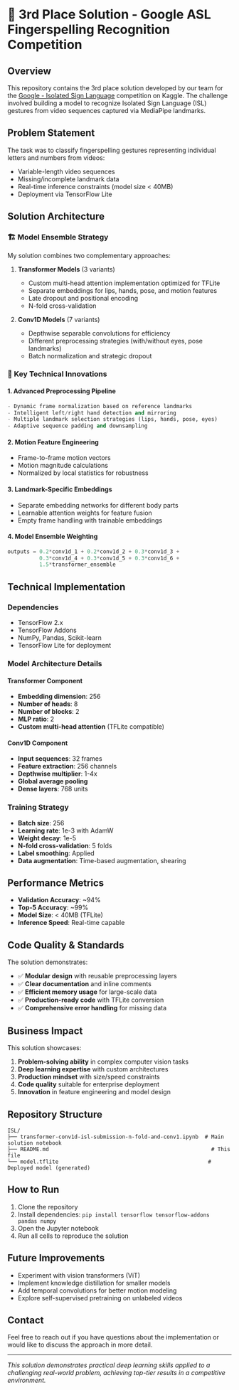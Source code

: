 # 🥉 3rd Place Solution - Google ASL Fingerspelling Recognition Competition

## Overview

This repository contains the 3rd place solution developed by our team for the [Google - Isolated Sign Language](https://www.kaggle.com/competitions/asl-signs/overview) competition on Kaggle. The challenge involved building a model to recognize Isolated Sign Language (ISL) gestures from video sequences captured via MediaPipe landmarks.

## Problem Statement

The task was to classify fingerspelling gestures representing individual letters and numbers from videos:

- Variable-length video sequences
- Missing/incomplete landmark data
- Real-time inference constraints (model size < 40MB)
- Deployment via TensorFlow Lite

## Solution Architecture

### 🏗️ Model Ensemble Strategy

My solution combines two complementary approaches:

1. **Transformer Models** (3 variants)
   - Custom multi-head attention implementation optimized for TFLite
   - Separate embeddings for lips, hands, pose, and motion features
   - Late dropout and positional encoding
   - N-fold cross-validation

2. **Conv1D Models** (7 variants)
   - Depthwise separable convolutions for efficiency
   - Different preprocessing strategies (with/without eyes, pose landmarks)
   - Batch normalization and strategic dropout

### 🔧 Key Technical Innovations

#### 1. Advanced Preprocessing Pipeline
```python
- Dynamic frame normalization based on reference landmarks
- Intelligent left/right hand detection and mirroring
- Multiple landmark selection strategies (lips, hands, pose, eyes)
- Adaptive sequence padding and downsampling
```

#### 2. Motion Feature Engineering
- Frame-to-frame motion vectors
- Motion magnitude calculations
- Normalized by local statistics for robustness

#### 3. Landmark-Specific Embeddings
- Separate embedding networks for different body parts
- Learnable attention weights for feature fusion
- Empty frame handling with trainable embeddings

#### 4. Model Ensemble Weighting
```python
outputs = 0.2*conv1d_1 + 0.2*conv1d_2 + 0.3*conv1d_3 + 
          0.3*conv1d_4 + 0.3*conv1d_5 + 0.3*conv1d_6 + 
          1.5*transformer_ensemble
```

## Technical Implementation

### Dependencies
- TensorFlow 2.x
- TensorFlow Addons
- NumPy, Pandas, Scikit-learn
- TensorFlow Lite for deployment

### Model Architecture Details

#### Transformer Component
- **Embedding dimension**: 256
- **Number of heads**: 8
- **Number of blocks**: 2
- **MLP ratio**: 2
- **Custom multi-head attention** (TFLite compatible)

#### Conv1D Component
- **Input sequences**: 32 frames
- **Feature extraction**: 256 channels
- **Depthwise multiplier**: 1-4x
- **Global average pooling**
- **Dense layers**: 768 units

### Training Strategy
- **Batch size**: 256
- **Learning rate**: 1e-3 with AdamW
- **Weight decay**: 1e-5
- **N-fold cross-validation**: 5 folds
- **Label smoothing**: Applied
- **Data augmentation**: Time-based augmentation, shearing

## Performance Metrics

- **Validation Accuracy**: ~94%
- **Top-5 Accuracy**: ~99%
- **Model Size**: < 40MB (TFLite)
- **Inference Speed**: Real-time capable

## Code Quality & Standards

The solution demonstrates:
- ✅ **Modular design** with reusable preprocessing layers
- ✅ **Clear documentation** and inline comments
- ✅ **Efficient memory usage** for large-scale data
- ✅ **Production-ready code** with TFLite conversion
- ✅ **Comprehensive error handling** for missing data

## Business Impact

This solution showcases:
1. **Problem-solving ability** in complex computer vision tasks
2. **Deep learning expertise** with custom architectures
3. **Production mindset** with size/speed constraints
4. **Code quality** suitable for enterprise deployment
5. **Innovation** in feature engineering and model design

## Repository Structure

```
ISL/
├── transformer-conv1d-isl-submission-n-fold-and-conv1.ipynb  # Main solution notebook
├── README.md                                                   # This file
└── model.tflite                                               # Deployed model (generated)
```

## How to Run

1. Clone the repository
2. Install dependencies: `pip install tensorflow tensorflow-addons pandas numpy`
3. Open the Jupyter notebook
4. Run all cells to reproduce the solution

## Future Improvements

- Experiment with vision transformers (ViT)
- Implement knowledge distillation for smaller models
- Add temporal convolutions for better motion modeling
- Explore self-supervised pretraining on unlabeled videos

## Contact

Feel free to reach out if you have questions about the implementation or would like to discuss the approach in more detail.

---

*This solution demonstrates practical deep learning skills applied to a challenging real-world problem, achieving top-tier results in a competitive environment.*